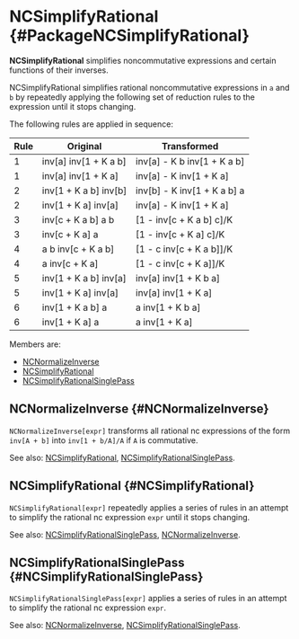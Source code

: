 # NCSimplifyRational {#PackageNCSimplifyRational}

**NCSimplifyRational** simplifies noncommutative expressions and certain functions of their inverses.

NCSimplifyRational simplifies rational noncommutative expressions in `a` and `b` by repeatedly applying the following set of reduction rules to the expression until it stops changing.

The following rules are applied in sequence:

| Rule | Original | Transformed |
| --- | --- | --- |
|1| inv[a] inv[1 + K a b]  | inv[a] - K b inv[1 + K a b] |
|1| inv[a] inv[1 + K a]    | inv[a] - K inv[1 + K a]     |
|2| inv[1 + K a b] inv[b]  | inv[b] - K inv[1 + K a b] a |
|2| inv[1 + K a] inv[a]    | inv[a] - K inv[1 + K a]     |
|3| inv[c + K a b] a b     | [1 - inv[c + K a b] c]/K |
|3| inv[c + K a] a         | [1 - inv[c + K a] c]/K   |
|4| a b inv[c + K a b]     | [1 - c inv[c + K a b]]/K |
|4| a inv[c + K a]         | [1 - c inv[c + K a]]/K   |
|5| inv[1 + K a b] inv[a]  | inv[a] inv[1 + K b a] |
|5| inv[1 + K a] inv[a]    | inv[a] inv[1 + K a]   |
|6| inv[1 + K a b] a       | a inv[1 + K b a]      |
|6| inv[1 + K a] a         | a inv[1 + K a]        |

Members are:

* [NCNormalizeInverse](#NCNormalizeInverse)
* [NCSimplifyRational](#NCSimplifyRational)
* [NCSimplifyRationalSinglePass](#NCSimplifyRationalSinglePass)

## NCNormalizeInverse {#NCNormalizeInverse}

`NCNormalizeInverse[expr]` transforms all rational nc expressions of the form `inv[A + b]` into `inv[1 + b/A]/A` if `A` is commutative.

See also:
[NCSimplifyRational](#NCSimplifyRational), [NCSimplifyRationalSinglePass](#NCSimplifyRationalSinglePass).

## NCSimplifyRational {#NCSimplifyRational}

`NCSimplifyRational[expr]` repeatedly applies a series of rules in an attempt to simplify the rational nc expression `expr` until it stops changing.

See also:
[NCSimplifyRationalSinglePass](#NCSimplifyRationalSinglePass),
[NCNormalizeInverse](#NCNormalizeInverse).

## NCSimplifyRationalSinglePass {#NCSimplifyRationalSinglePass}

`NCSimplifyRationalSinglePass[expr]` applies a series of rules in an attempt to simplify the rational nc expression `expr`.

See also:
[NCNormalizeInverse](#NCNormalizeInverse), [NCSimplifyRationalSinglePass](#NCSimplifyRationalSinglePass).
